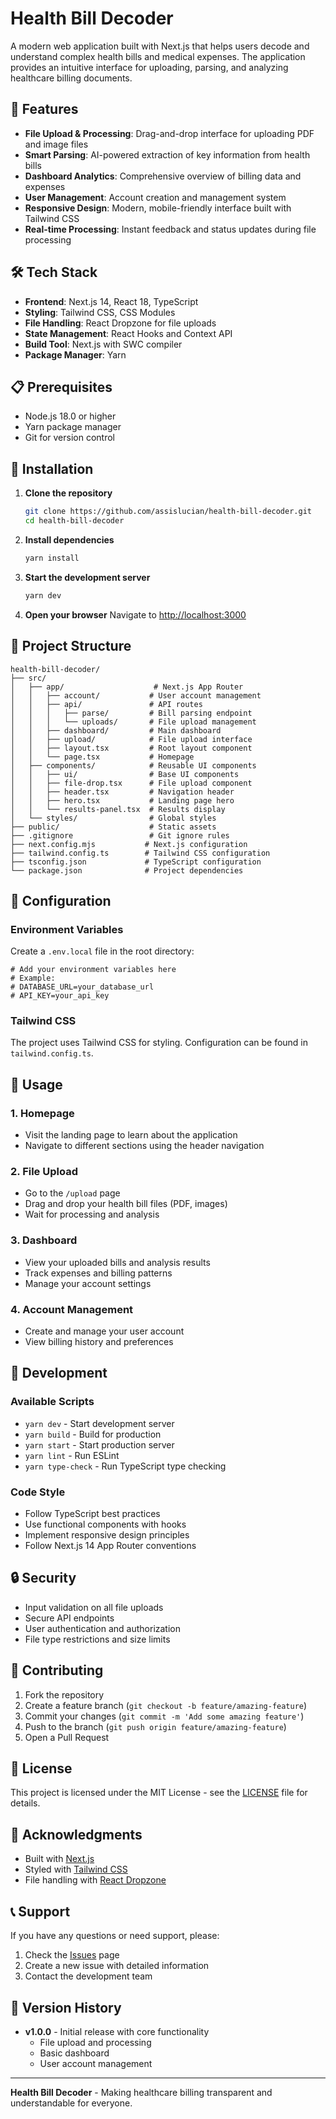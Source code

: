 # Health Bill Decoder

A modern web application built with Next.js that helps users decode and understand complex health bills and medical expenses. The application provides an intuitive interface for uploading, parsing, and analyzing healthcare billing documents.

## 🚀 Features

- **File Upload & Processing**: Drag-and-drop interface for uploading PDF and image files
- **Smart Parsing**: AI-powered extraction of key information from health bills
- **Dashboard Analytics**: Comprehensive overview of billing data and expenses
- **User Management**: Account creation and management system
- **Responsive Design**: Modern, mobile-friendly interface built with Tailwind CSS
- **Real-time Processing**: Instant feedback and status updates during file processing

## 🛠️ Tech Stack

- **Frontend**: Next.js 14, React 18, TypeScript
- **Styling**: Tailwind CSS, CSS Modules
- **File Handling**: React Dropzone for file uploads
- **State Management**: React Hooks and Context API
- **Build Tool**: Next.js with SWC compiler
- **Package Manager**: Yarn

## 📋 Prerequisites

- Node.js 18.0 or higher
- Yarn package manager
- Git for version control

## 🚀 Installation

1. **Clone the repository**
   ```bash
   git clone https://github.com/assislucian/health-bill-decoder.git
   cd health-bill-decoder
   ```

2. **Install dependencies**
   ```bash
   yarn install
   ```

3. **Start the development server**
   ```bash
   yarn dev
   ```

4. **Open your browser**
   Navigate to [http://localhost:3000](http://localhost:3000)

## 📁 Project Structure

```
health-bill-decoder/
├── src/
│   ├── app/                    # Next.js App Router
│   │   ├── account/           # User account management
│   │   ├── api/               # API routes
│   │   │   ├── parse/         # Bill parsing endpoint
│   │   │   └── uploads/       # File upload management
│   │   ├── dashboard/         # Main dashboard
│   │   ├── upload/            # File upload interface
│   │   ├── layout.tsx         # Root layout component
│   │   └── page.tsx           # Homepage
│   ├── components/            # Reusable UI components
│   │   ├── ui/                # Base UI components
│   │   ├── file-drop.tsx      # File upload component
│   │   ├── header.tsx         # Navigation header
│   │   ├── hero.tsx           # Landing page hero
│   │   └── results-panel.tsx  # Results display
│   └── styles/                # Global styles
├── public/                    # Static assets
├── .gitignore                 # Git ignore rules
├── next.config.mjs           # Next.js configuration
├── tailwind.config.ts        # Tailwind CSS configuration
├── tsconfig.json             # TypeScript configuration
└── package.json              # Project dependencies
```

## 🔧 Configuration

### Environment Variables

Create a `.env.local` file in the root directory:

```env
# Add your environment variables here
# Example:
# DATABASE_URL=your_database_url
# API_KEY=your_api_key
```

### Tailwind CSS

The project uses Tailwind CSS for styling. Configuration can be found in `tailwind.config.ts`.

## 📖 Usage

### 1. Homepage
- Visit the landing page to learn about the application
- Navigate to different sections using the header navigation

### 2. File Upload
- Go to the `/upload` page
- Drag and drop your health bill files (PDF, images)
- Wait for processing and analysis

### 3. Dashboard
- View your uploaded bills and analysis results
- Track expenses and billing patterns
- Manage your account settings

### 4. Account Management
- Create and manage your user account
- View billing history and preferences

## 🚀 Development

### Available Scripts

- `yarn dev` - Start development server
- `yarn build` - Build for production
- `yarn start` - Start production server
- `yarn lint` - Run ESLint
- `yarn type-check` - Run TypeScript type checking

### Code Style

- Follow TypeScript best practices
- Use functional components with hooks
- Implement responsive design principles
- Follow Next.js 14 App Router conventions

## 🔒 Security

- Input validation on all file uploads
- Secure API endpoints
- User authentication and authorization
- File type restrictions and size limits

## 🤝 Contributing

1. Fork the repository
2. Create a feature branch (`git checkout -b feature/amazing-feature`)
3. Commit your changes (`git commit -m 'Add some amazing feature'`)
4. Push to the branch (`git push origin feature/amazing-feature`)
5. Open a Pull Request

## 📝 License

This project is licensed under the MIT License - see the [LICENSE](LICENSE) file for details.

## 🙏 Acknowledgments

- Built with [Next.js](https://nextjs.org/)
- Styled with [Tailwind CSS](https://tailwindcss.com/)
- File handling with [React Dropzone](https://react-dropzone.js.org/)

## 📞 Support

If you have any questions or need support, please:

1. Check the [Issues](https://github.com/assislucian/health-bill-decoder/issues) page
2. Create a new issue with detailed information
3. Contact the development team

## 🔄 Version History

- **v1.0.0** - Initial release with core functionality
  - File upload and processing
  - Basic dashboard
  - User account management

---

**Health Bill Decoder** - Making healthcare billing transparent and understandable for everyone.
